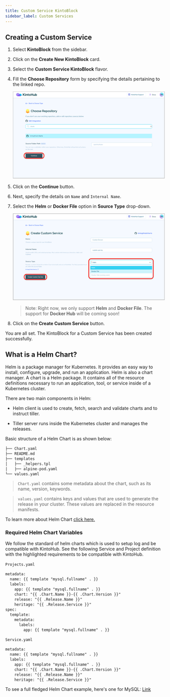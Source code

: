 ```yaml
---
title: Custom Service KintoBlock
sidebar_label: Custom Services
---
```


## Creating a Custom Service

1. Select **KintoBlock** from the sidebar.

2. Click on the **Create New KintoBlock** card.

3. Select the **Custom Service KintoBlock** flavor.

4. Fill the **Choose Repository** form by specifying the details pertaining to the linked repo.

   ![Custom Service choose repository](/docs/assets/custom-choose-repository.png)

5. Click on the **Continue** button.

6. Next, specify the details on `Name` and `Internal Name`.

7. Select the **Helm** or **Docker File** option in **Source Type** drop-down.

   ![Create Custom Service](/docs/assets/create-custom-service.png)

   >Note: Right now, we only support **Helm** and **Docker File**. The support for **Docker Hub** will be coming soon!

8. Click on the **Create Custom Service** button.

You are all set. The KintoBlock for a Custom Service has been created successfully.


## What is a Helm Chart?

Helm is a package manager for Kubernetes. It provides an easy way to install, configure, upgrade, and run an application. Helm is also a chart manager. A chart is a Helm package. It contains all of the resource definitions necessary to run an application, tool, or service inside of a Kubernetes cluster.

There are two main components in Helm:

- Helm client is used to create, fetch, search and validate charts and to instruct tiller.

- Tiller server runs inside the Kubernetes cluster and manages the releases.

Basic structure of a Helm Chart is as shown below:

```
├── Chart.yaml
├── README.md
├── templates
│   ├── _helpers.tpl
|   ├── alpine-pod.yaml
└── values.yaml
```

   >`Chart.yaml` contains some metadata about the chart, such as its name, version, keywords.

   >`values.yaml` contains keys and values that are used to generate the release in your cluster. These values are replaced in the resource manifests.

To learn more about Helm Chart [click here.](https://helm.sh/docs/)


### Required Helm Chart Variables

We follow the standard of helm charts which is used to setup log and be compatible with KintoHub. See the following Service and Project definition with the highlighted requirements to be compatible with KintoHub.

`Projects.yaml`

```
metadata:
  name: {{ template "mysql.fullname" . }}
  labels:
    app: {{ template "mysql.fullname" . }}
    chart: "{{ .Chart.Name }}-{{ .Chart.Version }}"
    release: "{{ .Release.Name }}"
    heritage: "{{ .Release.Service }}"
spec:
  template:
    metadata:
      labels:
        app: {{ template "mysql.fullname" . }}
```

`Service.yaml`

```
metadata:
  name: {{ template "mysql.fullname" . }}
  labels:
    app: {{ template "mysql.fullname" . }}
    chart: "{{ .Chart.Name }}-{{ .Chart.Version }}"
    release: "{{ .Release.Name }}"
    heritage: "{{ .Release.Service }}"
```

To see a full fledged Helm Chart example, here's one for MySQL: [Link](https://github.com/helm/charts/tree/master/stable/mysql)

